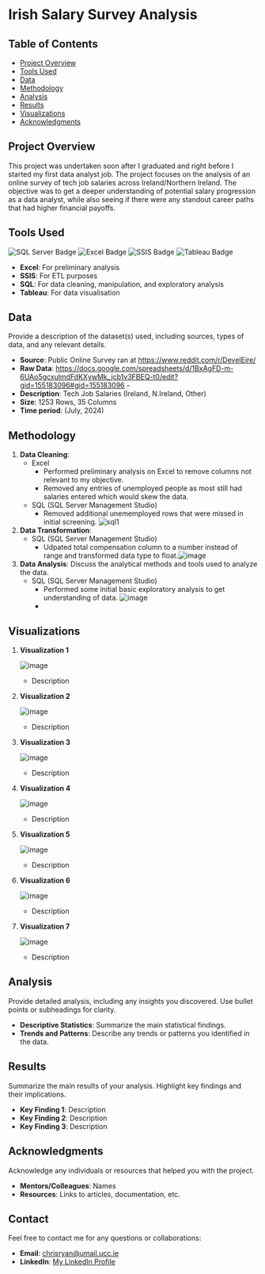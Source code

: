 # Irish Salary Survey Analysis

## Table of Contents

- [Project Overview](#project-overview)
- [Tools Used](#tools-used)
- [Data](#data)
- [Methodology](#methodology)
- [Analysis](#analysis)
- [Results](#results)
- [Visualizations](#visualizations)
- [Acknowledgments](#acknowledgments)

## Project Overview

This project was undertaken soon after I graduated and right before I started my first data analyst job. The project focuses on the analysis of an online survey of tech job salaries across Ireland/Northern Ireland. The objective was to get a deeper understanding of potential salary progression as a data analyst, while also seeing if there were any standout career paths that had higher financial payoffs.

## Tools Used
![SQL Server Badge](https://img.shields.io/badge/SQL_Server-CC2927?style=for-the-badge&logo=Microsoft-SQL-Server&logoColor=white)
![Excel Badge](https://img.shields.io/badge/Excel-217346?style=for-the-badge&logo=Microsoft-Excel&logoColor=white)
![SSIS Badge](https://img.shields.io/badge/SSIS-003366?style=for-the-badge&logo=Microsoft&logoColor=white)
![Tableau Badge](https://img.shields.io/badge/Tableau-E97627?style=for-the-badge&logo=Tableau&logoColor=white)
- **Excel**: For preliminary analysis
- **SSIS**: For ETL purposes
- **SQL**: For data cleaning, manipulation, and exploratory analysis
- **Tableau**: For data visualisation

## Data

Provide a description of the dataset(s) used, including sources, types of data, and any relevant details.

- **Source**: Public Online Survey ran at https://www.reddit.com/r/DevelEire/
- **Raw Data**: https://docs.google.com/spreadsheets/d/1BxAgFD-m-6UAo5gcxulmdFdKXywMk_jcb1v3FBEQ-t0/edit?gid=155183096#gid=155183096 - 
- **Description**: Tech Job Salaries (Ireland, N.Ireland, Other)
- **Size**: 1253 Rows, 35 Columns
- **Time period**: (July, 2024)

## Methodology

1. **Data Cleaning**:
   - Excel
       - Performed preliminary analysis on Excel to remove columns not relevant to my objective.
       - Removed any entries of unemployed people as most still had salaries entered which would skew the data.
   - SQL (SQL Server Management Studio)
       - Removed additional unememployed rows that were missed in initial screening. ![sql1](https://github.com/user-attachments/assets/65f25e5b-a09c-457c-8ce2-975d3e76e9e0)
2. **Data Transformation**:
   - SQL (SQL Server Management Studio)
       - Udpated total compensation column to a number instead of range and transformed data type to float.![image](https://github.com/user-attachments/assets/4330e367-e9e5-4200-a1c4-41c38ad94fd8)
3. **Data Analysis**: Discuss the analytical methods and tools used to analyze the data.
   - SQL (SQL Server Management Studio)
       - Performed some initial basic exploratory analysis to get understanding of data. ![image](https://github.com/user-attachments/assets/62e24d6a-ab11-4a3f-88f7-bf3162f95253)
       - 
## Visualizations

1. **Visualization 1**

   ![image](https://github.com/user-attachments/assets/ab7ca3a4-2056-47fc-8bef-f232da3330c7)

   - Description
2. **Visualization 2**

   ![image](https://github.com/user-attachments/assets/ea4611a1-49a9-4641-bf48-755feeb7e69c)

   - Description

3. **Visualization 3**

   ![image](https://github.com/user-attachments/assets/99d74d03-ea2c-41aa-998a-8f4bd567c4cd)


   - Description

4. **Visualization 4**

   ![image](https://github.com/user-attachments/assets/e22f266f-6fb2-4630-94f4-373d518cc8af)


   - Description

5. **Visualization 5**

   ![image](https://github.com/user-attachments/assets/a52dc2ff-bb63-41fe-90bf-c29e6c263f06)


   - Description

6. **Visualization 6**

   ![image](https://github.com/user-attachments/assets/974b990b-98a2-42fb-84e7-5d042bb83715)


   - Description

7. **Visualization 7**


   ![image](https://github.com/user-attachments/assets/345859ba-d9ee-4969-98b8-42a65d892876)


   - Description

## Analysis

Provide detailed analysis, including any insights you discovered. Use bullet points or subheadings for clarity.

- **Descriptive Statistics**: Summarize the main statistical findings.
- **Trends and Patterns**: Describe any trends or patterns you identified in the data.

## Results

Summarize the main results of your analysis. Highlight key findings and their implications.

- **Key Finding 1**: Description
- **Key Finding 2**: Description
- **Key Finding 3**: Description

## Acknowledgments

Acknowledge any individuals or resources that helped you with the project.

- **Mentors/Colleagues**: Names
- **Resources**: Links to articles, documentation, etc.

## Contact

Feel free to contact me for any questions or collaborations:

- **Email**: [chrisryan@umail.ucc.ie](mailto:your-email@example.com)
- **LinkedIn**: [My LinkedIn Profile](https://www.linkedin.com/in/christopher-ryan-8229a81b9/)
